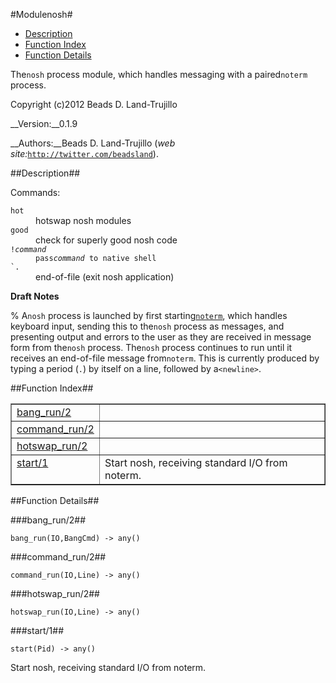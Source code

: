 

#Modulenosh#
* [Description](#description)
* [Function Index](#index)
* [Function Details](#functions)


The`nosh` process module, which handles messaging with a paired`noterm` process.



Copyright (c)2012 Beads D. Land-Trujillo

__Version:__0.1.9

__Authors:__Beads D. Land-Trujillo (_web site:_[`http://twitter.com/beadsland`](http://twitter.com/beadsland)).<a name="description"></a>

##Description##

Commands:

<dt><code>hot</code></dt>



<dd>hotswap nosh modules</dd>



<dt><code>good</code></dt>



<dd>check for superly good nosh code</dd>



<dt><code>!<i>command</i></dt><dd>pass<i>command</i> to native shell</dd><dt>`.</code></dt>



<dd>end-of-file (exit nosh application)</dd>




__Draft Notes__


% A`nosh` process is launched by first starting[`noterm`](noterm.md), which
handles keyboard input, sending this to the`nosh` process as messages,
and presenting output and errors to the user as they are received in
message form from the`nosh` process.
The`nosh` process continues to run until it receives an end-of-file
message from`noterm`.  This is currently produced by typing a period
(`.`) by itself on a line, followed by a`<newline>`.<a name="index"></a>

##Function Index##


<table width="100%" border="1" cellspacing="0" cellpadding="2" summary="function index"><tr><td valign="top"><a href="#bang_run-2">bang_run/2</a></td><td></td></tr><tr><td valign="top"><a href="#command_run-2">command_run/2</a></td><td></td></tr><tr><td valign="top"><a href="#hotswap_run-2">hotswap_run/2</a></td><td></td></tr><tr><td valign="top"><a href="#start-1">start/1</a></td><td>Start nosh, receiving standard I/O from noterm.</td></tr></table>

<a name="functions"></a>

##Function Details##
<a name="bang_run-2"></a>

###bang_run/2##




`bang_run(IO,BangCmd) -> any()`

<a name="command_run-2"></a>

###command_run/2##




`command_run(IO,Line) -> any()`

<a name="hotswap_run-2"></a>

###hotswap_run/2##




`hotswap_run(IO,Line) -> any()`

<a name="start-1"></a>

###start/1##




`start(Pid) -> any()`



Start nosh, receiving standard I/O from noterm.